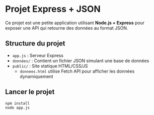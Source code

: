 # Projet Express + JSON

Ce projet est une petite application utilisant **Node.js + Express** pour exposer une API qui retourne des données au format JSON.

## Structure du projet

- `app.js` : Serveur Express
- `données/` : Contient un fichier JSON simulant une base de données
- `public/` : Site statique HTML/CSS/JS
  - `donnees.html` utilise Fetch API pour afficher les données dynamiquement

## Lancer le projet

```bash
npm install
node app.js
